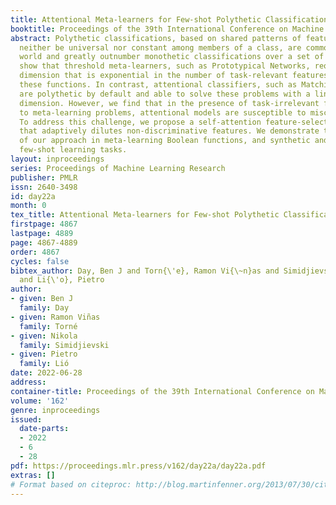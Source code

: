 ```yaml
---
title: Attentional Meta-learners for Few-shot Polythetic Classification
booktitle: Proceedings of the 39th International Conference on Machine Learning
abstract: Polythetic classifications, based on shared patterns of features that need
  neither be universal nor constant among members of a class, are common in the natural
  world and greatly outnumber monothetic classifications over a set of features. We
  show that threshold meta-learners, such as Prototypical Networks, require an embedding
  dimension that is exponential in the number of task-relevant features to emulate
  these functions. In contrast, attentional classifiers, such as Matching Networks,
  are polythetic by default and able to solve these problems with a linear embedding
  dimension. However, we find that in the presence of task-irrelevant features, inherent
  to meta-learning problems, attentional models are susceptible to misclassification.
  To address this challenge, we propose a self-attention feature-selection mechanism
  that adaptively dilutes non-discriminative features. We demonstrate the effectiveness
  of our approach in meta-learning Boolean functions, and synthetic and real-world
  few-shot learning tasks.
layout: inproceedings
series: Proceedings of Machine Learning Research
publisher: PMLR
issn: 2640-3498
id: day22a
month: 0
tex_title: Attentional Meta-learners for Few-shot Polythetic Classification
firstpage: 4867
lastpage: 4889
page: 4867-4889
order: 4867
cycles: false
bibtex_author: Day, Ben J and Torn{\'e}, Ramon Vi{\~n}as and Simidjievski, Nikola
  and Li{\'o}, Pietro
author:
- given: Ben J
  family: Day
- given: Ramon Viñas
  family: Torné
- given: Nikola
  family: Simidjievski
- given: Pietro
  family: Lió
date: 2022-06-28
address:
container-title: Proceedings of the 39th International Conference on Machine Learning
volume: '162'
genre: inproceedings
issued:
  date-parts:
  - 2022
  - 6
  - 28
pdf: https://proceedings.mlr.press/v162/day22a/day22a.pdf
extras: []
# Format based on citeproc: http://blog.martinfenner.org/2013/07/30/citeproc-yaml-for-bibliographies/
---
```

